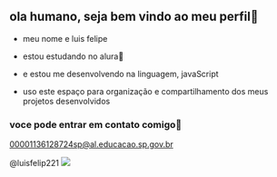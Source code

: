 ## ola humano, seja bem vindo ao meu perfil🦫 

- meu nome e luis felipe

- estou estudando no alura🙌
- e estou me desenvolvendo na linguagem, javaScript
- uso este espaço para organização e compartilhamento dos meus projetos desenvolvidos

### voce pode entrar em contato comigo📧
00001136128724sp@al.educacao.sp.gov.br

@luisfelip221
![](https://tenor.com/pt-BR/view/deadpool-3-splits-elevator-deadpool-ryan-reynolds-gif-8569842428113276350)
